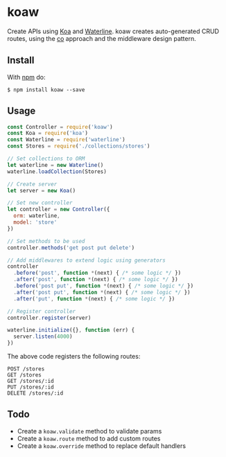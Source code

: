 # koaw

Create APIs using [Koa](http://koajs.com) and [Waterline](https://github.com/balderdashy/waterline). koaw creates auto-generated CRUD routes, using the [co](https://github.com/tj/co) approach and the middleware design pattern.

## Install

With [npm](http://npmjs.org) do:

```
$ npm install koaw --save
```

## Usage

```js
const Controller = require('koaw')
const Koa = require('koa')
const Waterline = require('waterline')
const Stores = require('./collections/stores')

// Set collections to ORM
let waterline = new Waterline()
waterline.loadCollection(Stores)

// Create server
let server = new Koa()

// Set new controller
let controller = new Controller({
  orm: waterline,
  model: 'store'
})

// Set methods to be used
controller.methods('get post put delete')

// Add middlewares to extend logic using generators
controller
  .before('post', function *(next) { /* some logic */ })
  .after('post', function *(next) { /* some logic */ })
  .before('post put', function *(next) { /* some logic */ })
  .after('post put', function *(next) { /* some logic */ })
  .after('put', function *(next) { /* some logic */ })

// Register controller
controller.register(server)

waterline.initialize({}, function (err) {
  server.listen(4000)
})
```

The above code registers the following routes:

```
POST /stores
GET /stores
GET /stores/:id
PUT /stores/:id
DELETE /stores/:id
```

## Todo

* Create a `koaw.validate` method to validate params
* Create a `koaw.route` method to add custom routes
* Create a `koaw.override` method to replace default handlers
